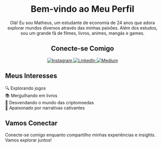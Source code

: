 <h1 align="center">Bem-vindo ao Meu Perfil</h1>

<p align="center">
  Olá! Eu sou Matheus, um estudante de economia de 24 anos que adora explorar mundos diversos através das minhas paixões. Além dos estudos, sou um grande fã de filmes, livros, animes, mangás e games.
</p>

<!-- Seção de Mídias Sociais -->
<div align="center">
  <h2>Conecte-se Comigo</h2>
  <a href="https://instagram.com/dosswr" target="_blank">
    <img src="https://img.shields.io/badge/-Instagram-%23E4405F?style=for-the-badge&logo=instagram&logoColor=white" alt="Instagram" />
  </a>
  <a href="https://www.linkedin.com/in/mtcatarina" target="_blank">
    <img src="https://img.shields.io/badge/-LinkedIn-%230077B5?style=for-the-badge&logo=linkedin&logoColor=white" alt="LinkedIn" />
  </a>
  <a href="https://medium.com/@d0ss" target="blank">
    <img src="https://img.shields.io/badge/-Medium-12100E?style=for-the-badge&logo=medium&logoColor=white" alt="Medium" />
  </a>
  </a>
</div>

<!-- Seção de Interesses -->
<h2>Meus Interesses</h2>
<p>
  🔍 Explorando jogos <br>
  📚 Mergulhando em livros <br>
  💱 Desvendando o mundo das criptomoedas <br>
  📖 Apaixonado por narrativas cativantes
</p>

<!-- Seção de Conexão -->
<h2>Vamos Conectar</h2>
<p>
  Conecte-se comigo enquanto compartilho minhas experiências e insights. Vamos explorar juntos!
</p>
